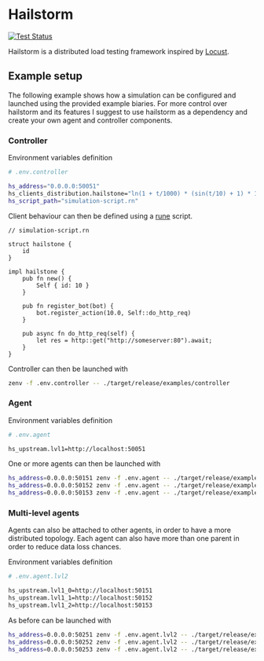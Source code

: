 # Hailstorm
[![Test Status](https://github.com/dghilardi/hailstorm/workflows/Tests/badge.svg?event=push)](https://github.com/dghilardi/hailstorm/actions)

Hailstorm is a distributed load testing framework inspired by [Locust](https://locust.io).

## Example setup

The following example shows how a simulation can be configured and launched using the provided example biaries.
For more control over hailstorm and its features I suggest to use hailstorm as a dependency and create your own agent and controller components.

### Controller

Environment variables definition
```sh
# .env.controller

hs_address="0.0.0.0:50051"
hs_clients_distribution.hailstone="ln(1 + t/1000) * (sin(t/10) + 1) * 1000"
hs_script_path="simulation-script.rn"
```

Client behaviour can then be defined using a [rune](https://rune-rs.github.io/) script.
```rune
// simulation-script.rn

struct hailstone {
    id
}
      
impl hailstone {
    pub fn new() {
        Self { id: 10 }
    }

    pub fn register_bot(bot) {
        bot.register_action(10.0, Self::do_http_req)
    }

    pub async fn do_http_req(self) {
        let res = http::get("http://someserver:80").await;
    }
}
```

Controller can then be launched with
```sh
zenv -f .env.controller -- ./target/release/examples/controller
```

### Agent

Environment variables definition
```sh
# .env.agent

hs_upstream.lvl1=http://localhost:50051
```

One or more agents can then be launched with
```sh
hs_address=0.0.0.0:50151 zenv -f .env.agent -- ./target/release/examples/agent
hs_address=0.0.0.0:50152 zenv -f .env.agent -- ./target/release/examples/agent
hs_address=0.0.0.0:50153 zenv -f .env.agent -- ./target/release/examples/agent
```

### Multi-level agents

Agents can also be attached to other agents, in order to have a more distributed topology. Each agent can also have more than one parent in order to reduce data loss chances.

Environment variables definition
```sh
# .env.agent.lvl2

hs_upstream.lvl1_0=http://localhost:50151
hs_upstream.lvl1_1=http://localhost:50152
hs_upstream.lvl1_2=http://localhost:50153
```

As before can be launched with
```sh
hs_address=0.0.0.0:50251 zenv -f .env.agent.lvl2 -- ./target/release/examples/agent
hs_address=0.0.0.0:50252 zenv -f .env.agent.lvl2 -- ./target/release/examples/agent
hs_address=0.0.0.0:50253 zenv -f .env.agent.lvl2 -- ./target/release/examples/agent
```